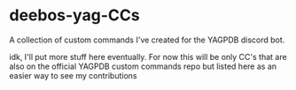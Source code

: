 # deebos-yag-CCs
A collection of custom commands I've created for the YAGPDB discord bot.

idk, I'll put more stuff here eventually. For now this will be only CC's that are also on the official YAGPDB custom commands repo but listed here as an easier way to see my contributions

